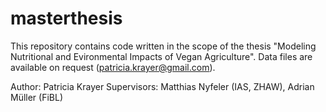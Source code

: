 # masterthesis

This repository contains code written in the scope of the thesis "Modeling Nutritional and Evironmental Impacts of Vegan Agriculture".
Data files are available on request (patricia.krayer@gmail.com).


Author: Patricia Krayer
Supervisors: Matthias Nyfeler (IAS, ZHAW), Adrian Müller (FiBL)
